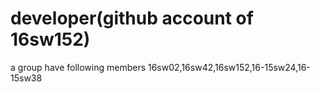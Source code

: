 # developer(github account of 16sw152)
a group have following members 16sw02,16sw42,16sw152,16-15sw24,16-15sw38
